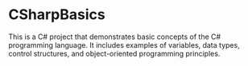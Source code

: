 # CSharpBasics

This is a C# project that demonstrates basic concepts of the C# programming language. 
It includes examples of variables, data types, control structures, and object-oriented programming principles.
